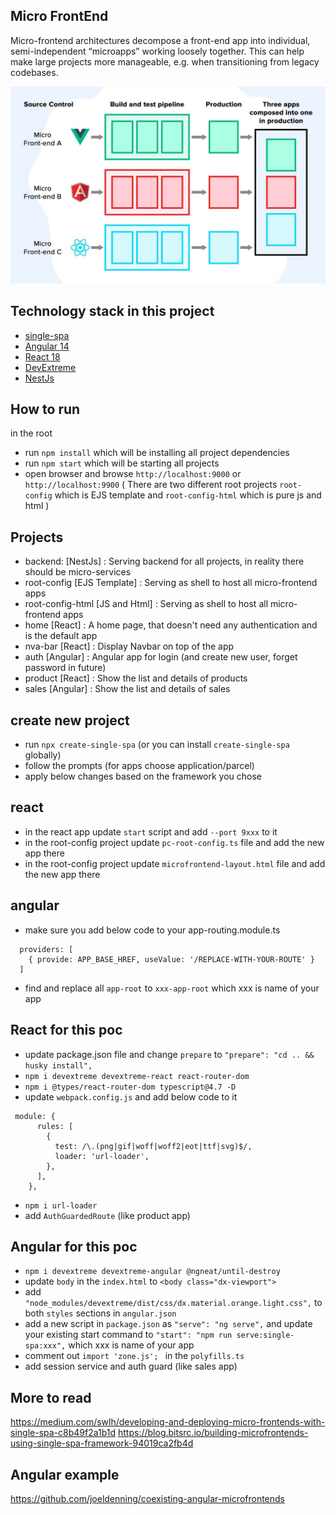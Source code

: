 ## Micro FrontEnd
Micro-frontend architectures decompose a front-end app into individual, semi-independent “microapps” working loosely together. This can help make large projects more manageable, e.g. when transitioning from legacy codebases.

![alt text](https://github.com/RezaRahmati/micro-fe-single-spa/blob/main/images/micro-frontend.jpeg?raw=true)

## Technology stack in this project
- [single-spa](https://single-spa.js.org/) 
- [Angular 14](https://angular.io/)
- [React 18](https://reactjs.org/)
- [DevExtreme](https://js.devexpress.com/)
- [NestJs](https://nestjs.com/)

## How to run
in the root
- run `npm install` which will be installing all project dependencies
- run `npm start` which will be starting all projects
- open browser and browse `http://localhost:9000` or `http://localhost:9900` ( There are two different root projects `root-config` which is EJS template and `root-config-html` which is pure js and html )

## Projects
- backend: [NestJs] : Serving backend for all projects, in reality there should be micro-services
- root-config [EJS Template] : Serving as shell to host all micro-frontend apps 
- root-config-html [JS and Html] : Serving as shell to host all micro-frontend apps 
- home [React] : A home page, that doesn't need any authentication and is the default app
- nva-bar [React] : Display Navbar on top of the app
- auth [Angular] : Angular app for login (and create new user, forget password in future)
- product [React] : Show the list and details of products
- sales [Angular] : Show the list and details of sales

## create new project
- run `npx create-single-spa` (or you can install `create-single-spa` globally)
- follow the prompts (for apps choose application/parcel)
- apply below changes based on the framework you chose

## react
- in the react app update `start` script and add `--port 9xxx` to it
- in the root-config project update `pc-root-config.ts` file and add the new app there
- in the root-config project update `microfrontend-layout.html` file and add the new app there

## angular
- make sure you add below code to your app-routing.module.ts
```
  providers: [
    { provide: APP_BASE_HREF, useValue: '/REPLACE-WITH-YOUR-ROUTE' }
  ]
```
- find and replace all `app-root` to `xxx-app-root` which xxx is name of your app 

## React for this poc
- update package.json file and change `prepare` to `"prepare": "cd .. && husky install",`
- `npm i devextreme devextreme-react react-router-dom`
- `npm i @types/react-router-dom typescript@4.7 -D`
- update `webpack.config.js` and add below code to it
```
 module: {
      rules: [
        {
          test: /\.(png|gif|woff|woff2|eot|ttf|svg)$/,
          loader: 'url-loader',
        },
      ],
    },  
```
- `npm i url-loader`
- add `AuthGuardedRoute` (like product app)

## Angular for this poc
- `npm i devextreme devextreme-angular @ngneat/until-destroy`
- update `body` in the `index.html` to `<body class="dx-viewport">`
- add `"node_modules/devextreme/dist/css/dx.material.orange.light.css",` to both `styles` sections in `angular.json`
- add a new script in `package.json` as `"serve": "ng serve",` and update your existing start command to `"start": "npm run serve:single-spa:xxx",` which xxx is name of your app 
- comment out `import 'zone.js'; ` in the `polyfills.ts` 
- add session service and auth guard (like sales app)

## More to read
https://medium.com/swlh/developing-and-deploying-micro-frontends-with-single-spa-c8b49f2a1b1d
https://blog.bitsrc.io/building-microfrontends-using-single-spa-framework-94019ca2fb4d

## Angular example
https://github.com/joeldenning/coexisting-angular-microfrontends